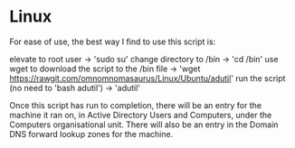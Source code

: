 # Linux

For ease of use, the best way I find to use this script is:

elevate to root user -> 'sudo su'
change directory to /bin -> 'cd /bin'
use wget to download the script to the /bin file -> 'wget https://rawgit.com/omnomnomasaurus/Linux/Ubuntu/adutil'
run the script (no need to 'bash adutil') -> 'adutil'

Once this script has run to completion, there will be an entry for the machine it ran on, in Active Directory Users and Computers, under the Computers organisational unit.  There will also be an entry in the Domain DNS forward lookup zones for the machine.
